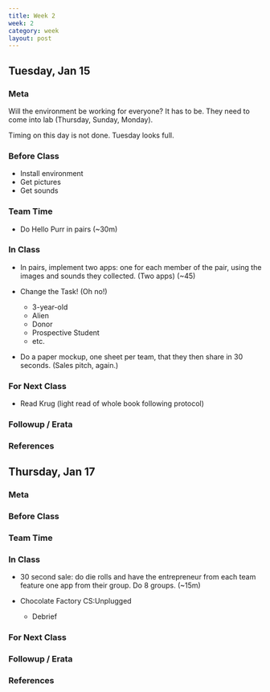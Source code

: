 ```yaml
---
title: Week 2 
week: 2
category: week
layout: post
---
```


## Tuesday, Jan 15

### Meta

Will the environment be working for everyone? It has to be. They need to come into lab (Thursday, Sunday, Monday). 

Timing on this day is not done. Tuesday looks full.

### Before Class

* Install environment
* Get pictures
* Get sounds

### Team Time

* Do Hello Purr in pairs (~30m)

### In Class

* In pairs, implement two apps: one for each member of the pair, using the images and sounds they collected. (Two apps) (~45)

* Change the Task! (Oh no!)
  * 3-year-old
  * Alien
  * Donor
  * Prospective Student
  * etc.
 
* Do a paper mockup, one sheet per team, that they then share in 30 seconds. (Sales pitch, again.)

### For Next Class

* Read Krug (light read of whole book following protocol)

### Followup / Erata

### References


<!-- # # # # # # # # # # # # # # # # # # # # # # # # # # # -->

## Thursday, Jan 17

### Meta

### Before Class

### Team Time

### In Class

* 30 second sale: do die rolls and have the entrepreneur from each team feature one app from their group. Do 8 groups. (~15m)

* Chocolate Factory CS:Unplugged
  * Debrief

### For Next Class

### Followup / Erata

### References


<!-- # # # # # # # # # # # # # # # # # # # # # # # # # # # -->

